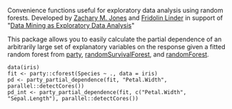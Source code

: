 Convenience functions useful for exploratory data analysis using random forests. Developed by [Zachary M. Jones](http://zmjones.com) and [Fridolin Linder](http://polisci.la.psu.edu/people/fjl128) in support of "[Data Mining as Exploratory Data Analysis](https://github.com/zmjones/datamining)"

This package allows you to easily calculate the partial dependence of an arbitrarily large set of explanatory variables on the response given a fitted random forest from [party](http://cran.r-project.org/web/packages/party/index.html), [randomSurvivalForest](http://cran.r-project.org/web/packages/randomSurvivalForest/index.html), and [randomForest](http://cran.r-project.org/web/packages/randomForest/index.html).

```{r}
data(iris)
fit <- party::cforest(Species ~ ., data = iris)
pd <- party_partial_dependence(fit, "Petal.Width", parallel::detectCores())
pd_int <- party_partial_dependence(fit, c("Petal.Width", "Sepal.Length"), parallel::detectCores())
```
